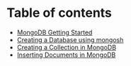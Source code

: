 # Table of contents

* [MongoDB Getting Started](README.md)
* [Creating a Database using mongosh](creating-a-database-using-mongosh.md)
* [Creating a Collection in MongoDB](creating-a-collection-in-mongodb.md)
* [Inserting Documents in MongoDB](inserting-documents-in-mongodb.md)

